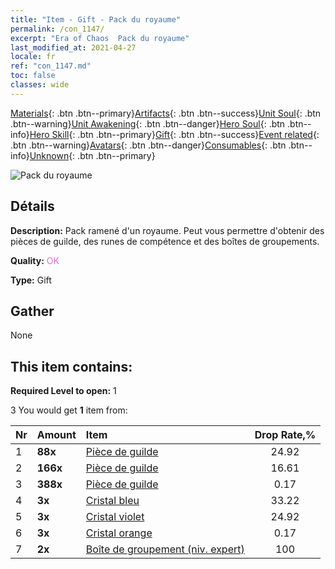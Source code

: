```yaml
---
title: "Item - Gift - Pack du royaume"
permalink: /con_1147/
excerpt: "Era of Chaos  Pack du royaume"
last_modified_at: 2021-04-27
locale: fr
ref: "con_1147.md"
toc: false
classes: wide
---
```

 [Materials](/ItemsFR/){: .btn .btn--primary}[Artifacts](/ItemsFR/Artifacts/){: .btn .btn--success}[Unit Soul](/ItemsFR/UnitSoul/){: .btn .btn--warning}[Unit Awakening](/ItemsFR/UnitAwakening/){: .btn .btn--danger}[Hero Soul](/ItemsFR/HeroSoul/){: .btn .btn--info}[Hero Skill](/ItemsFR/HeroSkill/){: .btn .btn--primary}[Gift](/ItemsFR/Gift/){: .btn .btn--success}[Event related](/ItemsFR/Events/){: .btn .btn--warning}[Avatars](/ItemsFR/Avatars/){: .btn .btn--danger}[Consumables](/ItemsFR/Consumables/){: .btn .btn--info}[Unknown](/ItemsFR/Unknown/){: .btn .btn--primary}

 ![Pack du royaume](/images/t/i_907003.png)

## Détails
 **Description:** Pack ramené d'un royaume. Peut vous permettre d'obtenir des pièces de guilde, des runes de compétence et des boîtes de groupements.

 **Quality:** <span style="color: #DA70D6">OK</span>

 **Type:** Gift

## Gather

  None

## This item contains:

 **Required Level to open:** 1

 3 You would get **1** item  from:

  | Nr | Amount |     Item    | Drop Rate,% |
  |:---|:-------|:------------|:---------:|
  | 1 |  **88x** | [Pièce de guilde](/ItemsFR/con_896/) | 24.92 | 
  | 2 |  **166x** | [Pièce de guilde](/ItemsFR/con_896/) | 16.61 | 
  | 3 |  **388x** | [Pièce de guilde](/ItemsFR/con_896/) | 0.17 | 
  | 4 |  **3x** | [Cristal bleu](/ItemsFR/con_716/) | 33.22 | 
  | 5 |  **3x** | [Cristal violet](/ItemsFR/con_720/) | 24.92 | 
  | 6 |  **3x** | [Cristal orange](/ItemsFR/con_730/) | 0.17 | 
  | 7 |  **2x** | [Boîte de groupement (niv. expert)](/ItemsFR/con_773/) | 100 | 

